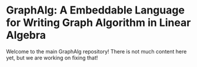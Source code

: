 # GraphAlg: A Embeddable Language for Writing Graph Algorithm in Linear Algebra
Welcome to the main GraphAlg repository!
There is not much content here yet, but we are working on fixing that!